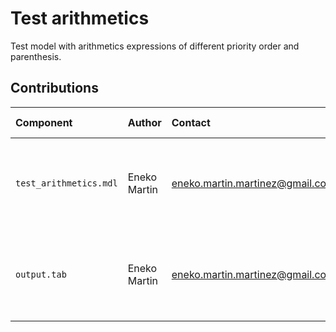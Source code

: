 Test arithmetics
================

Test model with arithmetics expressions of different priority order and parenthesis.

Contributions
-------------

| Component               | Author          | Contact                         | Date    | Software Version                                      |
|:----------------------- |:--------------- |:------------------------------- |:-------- |:---------------------------------------------------- |
| `test_arithmetics.mdl`  | Eneko Martin    | eneko.martin.martinez@gmail.com | 02/25/22 | Vensim DSS for Windows 7.3.4 double precision (x32)  |
| `output.tab `           | Eneko Martin    | eneko.martin.martinez@gmail.com | 02/25/22 | Vensim DSS for Windows 7.3.4 double precision (x32)  |
